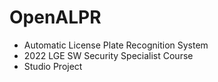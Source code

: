 # OpenALPR
- Automatic License Plate Recognition System
- 2022 LGE SW Security Specialist Course
- Studio Project